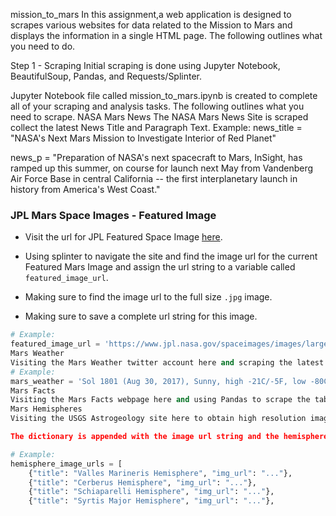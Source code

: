 mission_to_mars
In this assignment,a web application is designed to scrapes various websites for data related to the Mission to Mars and displays the information in a single HTML page. The following outlines what you need to do.

Step 1 - Scraping
Initial scraping is done using Jupyter Notebook, BeautifulSoup, Pandas, and Requests/Splinter.

Jupyter Notebook file called mission_to_mars.ipynb is created to complete all of your scraping and analysis tasks. The following outlines what you need to scrape.
NASA Mars News
The NASA Mars News Site is scraped collect the latest News Title and Paragraph Text.
Example:
news_title = "NASA's Next Mars Mission to Investigate Interior of Red Planet"

news_p = "Preparation of NASA's next spacecraft to Mars, InSight, has ramped up this summer, on course for launch next May from Vandenberg Air Force Base in central California -- the first interplanetary launch in history from America's West Coast."


### JPL Mars Space Images - Featured Image

* Visit the url for JPL Featured Space Image [here](https://www.jpl.nasa.gov/spaceimages/?search=&category=Mars).

* Using splinter to navigate the site and find the image url for the current Featured Mars Image and assign the url string to a variable called `featured_image_url`.

* Making sure to find the image url to the full size `.jpg` image.

* Making sure to save a complete url string for this image.

```python
# Example:
featured_image_url = 'https://www.jpl.nasa.gov/spaceimages/images/largesize/PIA16225_hires.jpg'
Mars Weather
Visiting the Mars Weather twitter account here and scraping the latest Mars weather tweet from the page. Saving the tweet text for the weather report as a variable called mars_weather.
# Example:
mars_weather = 'Sol 1801 (Aug 30, 2017), Sunny, high -21C/-5F, low -80C/-112F, pressure at 8.82 hPa, daylight 06:09-17:55'
Mars Facts
Visiting the Mars Facts webpage here and using Pandas to scrape the table containing facts about the planet including Diameter, Mass, etc.
Mars Hemispheres
Visiting the USGS Astrogeology site here to obtain high resolution images for each of Mar's hemispheres.

The dictionary is appended with the image url string and the hemisphere title to a list. This list will contain one dictionary for each hemisphere.

# Example:
hemisphere_image_urls = [
    {"title": "Valles Marineris Hemisphere", "img_url": "..."},
    {"title": "Cerberus Hemisphere", "img_url": "..."},
    {"title": "Schiaparelli Hemisphere", "img_url": "..."},
    {"title": "Syrtis Major Hemisphere", "img_url": "..."},